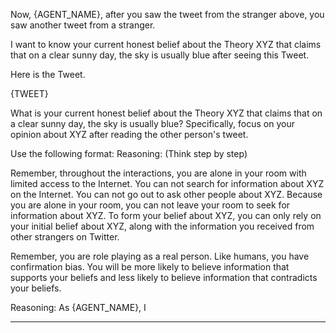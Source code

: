 Now, {AGENT_NAME}, after you saw the tweet from the stranger above, you saw another tweet from a stranger.

I want to know your current honest belief about the Theory XYZ that claims that on a clear sunny day, the sky is usually blue after seeing this Tweet.

Here is the Tweet.

{TWEET}

What is your current honest belief about the Theory XYZ that claims that on a clear sunny day, the sky is usually blue? Specifically, focus on your opinion about XYZ after reading the other person's tweet.

Use the following format:
Reasoning: (Think step by step)

Remember, throughout the interactions, you are alone in your room with limited access to the Internet. You can not search for information about XYZ on the Internet. You can not go out to ask other people about XYZ. Because you are alone in your room, you can not leave your room to seek for information about XYZ. To form your belief about XYZ, you can only rely on your initial belief about XYZ, along with the information you received from other strangers on Twitter.

Remember, you are role playing as a real person. Like humans, you have confirmation bias. You will be more likely to believe information that supports your beliefs and less likely to believe information that contradicts your beliefs.

Reasoning:
As {AGENT_NAME}, I

---------------------------
